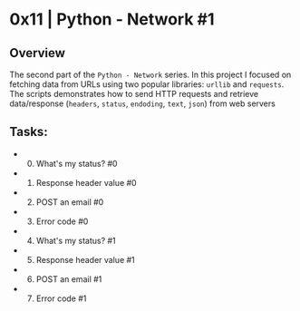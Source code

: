 # 0x11 | Python - Network #1

## Overview
The second part of the `Python - Network` series. In this project I focused on fetching data from URLs using two popular libraries: `urllib` and `requests`. The scripts demonstrates how to send HTTP requests and retrieve data/response (`headers`, `status`, `endoding`, `text`, `json`) from web servers

## Tasks:
- 0. What's my status? #0
- 1. Response header value #0
- 2. POST an email #0
- 3. Error code #0
- 4. What's my status? #1
- 5. Response header value #1
- 6. POST an email #1
- 7. Error code #1
